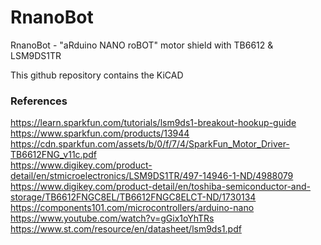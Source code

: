 # RnanoBot
RnanoBot - "aRduino NANO roBOT" motor shield with TB6612 &amp; LSM9DS1TR  

This github repository contains the KiCAD 
  
  
  
### References
https://learn.sparkfun.com/tutorials/lsm9ds1-breakout-hookup-guide  
https://www.sparkfun.com/products/13944  
https://cdn.sparkfun.com/assets/b/0/f/7/4/SparkFun_Motor_Driver-TB6612FNG_v11c.pdf  
https://www.digikey.com/product-detail/en/stmicroelectronics/LSM9DS1TR/497-14946-1-ND/4988079  
https://www.digikey.com/product-detail/en/toshiba-semiconductor-and-storage/TB6612FNGC8EL/TB6612FNGC8ELCT-ND/1730134  
https://components101.com/microcontrollers/arduino-nano  
https://www.youtube.com/watch?v=gGix1oYhTRs  
https://www.st.com/resource/en/datasheet/lsm9ds1.pdf  
